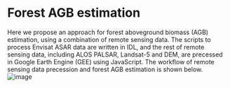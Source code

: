 # Forest AGB estimation
Here we propose an approach for forest aboveground biomass (AGB) estimation, using a combination of remote sensing data. The scripts to process Envisat ASAR data are written in IDL, and the rest of remote sensing data, including ALOS PALSAR, Landsat-5 and DEM, are precessed in Google Earth Engine (GEE) using JavaScript. The workflow of remote sensing data precession and forest AGB estimation is shown below.
![image](https://github.com/uoedwq/ForestAGB/assets/60411573/99c65ea3-e2f3-487d-a1ef-3a6b2147e13b)



